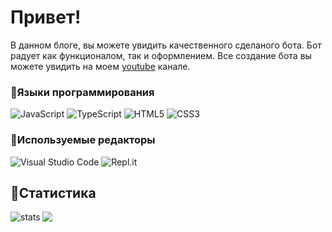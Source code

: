 # Привет!

В данном блоге, вы можете увидить качественного сделаного бота. Бот радует как функционалом, так и оформлением. Все создание бота вы можете увидить на моем [youtube](https://www.youtube.com/channel/UC_wEPv-0-hRwsUZh577pPxw) канале.
### 🍃Языки программирования
![JavaScript](https://shields.io/badge/-JavaScript-090909?style=for-the-badge&logo=javascript)
![TypeScript](https://shields.io/badge/-TypeScript-090909?style=for-the-badge&logo=typescript)
![HTML5](https://shields.io/badge/-HTML5-090909?style=for-the-badge&logo=html5)
![CSS3](https://shields.io/badge/-CSS3-090909?style=for-the-badge&logo=css3&logoColor=0078be)
<br>
### 🌾Используемые редакторы
![Visual Studio Code](https://shields.io/badge/-Visual_Studio_Code-090909?style=for-the-badge&logo=visual-studio-code&logoColor=19b5f6)
![Repl.it](https://shields.io/badge/-Repl.it-090909?style=for-the-badge&logo=repl.it)
<br>
## 🌿Статистика
<img align="left" alt="stats" src="https://github-readme-stats.vercel.app/api?username=HekaHub&show_icons=true&theme=merko" />
<a href="https://github.com/HekaHub/HekaHub">
  <img align="center" src="https://github-readme-stats.vercel.app/api/top-langs/?username=HekaHub&hide=java,html&title_color=ffffff&text_color=c9cacc&icon_color=2bbc8a&bg_color=030603" />
</a>
